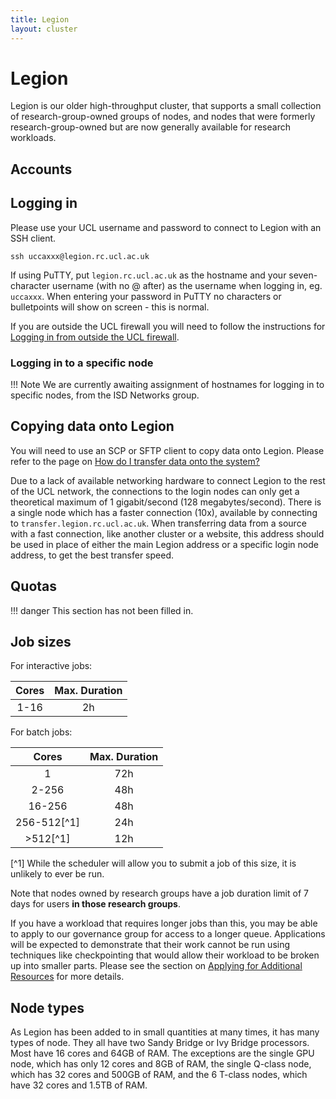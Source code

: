 ```yaml
---
title: Legion
layout: cluster
---
```

# Legion

Legion is our older high-throughput cluster, that supports a small collection of research-group-owned groups of nodes, and nodes that were formerly research-group-owned but are now generally available for research workloads.

## Accounts

## Logging in

Please use your UCL username and password to connect to Legion with an SSH client.

```
ssh uccaxxx@legion.rc.ucl.ac.uk
```

If using PuTTY, put `legion.rc.ucl.ac.uk` as the hostname and your
seven-character username (with no @ after) as the username when logging
in, eg. `uccaxxx`. When entering your password in PuTTY no characters or
bulletpoints will show on screen - this is normal.

If you are outside the UCL firewall you will need to follow the
instructions for [Logging in from outside the UCL firewall](../howto.md#logging-in-from-outside-the-ucl-firewall).

### Logging in to a specific node

!!! Note
    We are currently awaiting assignment of hostnames for logging in to specific nodes, from the ISD Networks group.

## Copying data onto Legion

You will need to use an SCP or SFTP client to copy data onto Legion.
Please refer to the page on [How do I transfer data onto the system?](../howto.md#how-do-i-transfer-data-onto-the-system)

Due to a lack of available networking hardware to connect Legion to the rest of the UCL network, the connections to the login nodes can only get a theoretical maximum of 1 gigabit/second (128 megabytes/second). There is a single node which has a faster connection (10x), available by connecting to `transfer.legion.rc.ucl.ac.uk`. When transferring data from a source with a fast connection, like another cluster or a website, this address should be used in place of either the main Legion address or a specific login node address, to get the best transfer speed.

## Quotas

!!! danger
    This section has not been filled in.

## Job sizes

For interactive jobs:

| Cores    | Max. Duration |
|:--------:|:-------------:|
|  1-16    | 2h            |

For batch jobs:

| Cores       | Max. Duration |
|:-----------:|:-------------:|
| 1           | 72h           |
| 2-256       | 48h           |
| 16-256      | 48h           |
| 256-512[^1] | 24h           |
| >512[^1]    | 12h           |

[^1] While the scheduler will allow you to submit a job of this size, it is unlikely to ever be run.

Note that nodes owned by research groups have a job duration limit of 7 days for users **in those research groups**.

If you have a workload that requires longer jobs than this, you may be able to apply to our governance group for access to a longer queue. Applications will be expected to demonstrate that their work cannot be run using techniques like checkpointing that would allow their workload to be broken up into smaller parts. Please see the section on [Applying for Additional Resources](../Additional_Resource_Requests.md) for more details.

## Node types

As Legion has been added to in small quantities at many times, it has many types of node. They all have two Sandy Bridge or Ivy Bridge processors. Most have 16 cores and 64GB of RAM. The exceptions are the single GPU node, which has only 12 cores and 8GB of RAM, the single Q-class node, which has 32 cores and 500GB of RAM, and the 6 T-class nodes, which have 32 cores and 1.5TB of RAM.

<!--
| Class | Processor                       | RAM | Disk | Network |
|:-----:|:-------------------------------:|:---:|:----:|:-------:|
| Q     | 2 ⨉ Intel Xeon E5-4620 0 @ 2.20GHz
| S     | 2 ⨉ Intel Xeon E5-2650 v2 @ 2.60GHz | 
| T     | 2 ⨉ Intel Xeon E5-4620 0 @ 2.20GHz
| U     | 2 ⨉ Intel Xeon E5-2650 v2 @ 2.60GHz | 


-->

